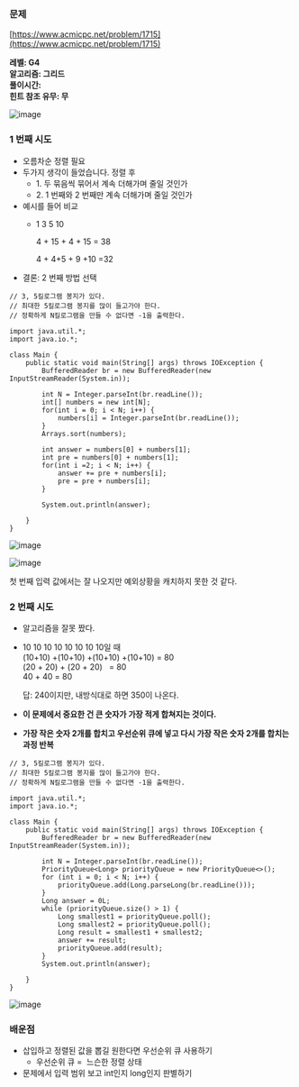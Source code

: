 ### **문제**         

[https://www.acmicpc.net/problem/1715](https://www.acmicpc.net/problem/1715)

**레벨: G4  
알고리즘: 그리드**  
**풀이시간:   
힌트 참조 유무: 무**

![image](https://github.com/sunwon12/Today-I-Learn/assets/92251131/24773126-c86b-4802-ab6e-3036bfe80920)

### **1 번째 시도**   

-   오름차순 정렬 필요
-   두가지 생각이 들었습니다. 정렬 후
    -   1\. 두 묶음씩 묶어서 계속 더해가며 줄일 것인가
    -   2\. 1 번째와 2 번째만 계속 더해가며 줄일 것인가
-   예시를 들어 비교
    -   1 3 5 10  
          
        4 + 15 + 4 + 15 = 38  
          
        4 + 4+5 + 9 +10 =32 
-   결론: 2 번째 방법 선택 

```
// 3, 5킬로그램 봉지가 있다.
// 최대한 5킬로그램 봉지를 많이 들고가야 한다.
// 정확하게 N킬로그램을 만들 수 없다면 -1을 출력한다.

import java.util.*;
import java.io.*;

class Main {
    public static void main(String[] args) throws IOException {
        BufferedReader br = new BufferedReader(new InputStreamReader(System.in));

        int N = Integer.parseInt(br.readLine());
        int[] numbers = new int[N];
        for(int i = 0; i < N; i++) {
            numbers[i] = Integer.parseInt(br.readLine());
        }
        Arrays.sort(numbers);

        int answer = numbers[0] + numbers[1];
        int pre = numbers[0] + numbers[1];
        for(int i =2; i < N; i++) {
            answer += pre + numbers[i];
            pre = pre + numbers[i];
        }

        System.out.println(answer);

    }
}
```

![image](https://github.com/sunwon12/Today-I-Learn/assets/92251131/3175a839-7f22-4a8f-a831-fe155d111546)

![image](https://github.com/sunwon12/Today-I-Learn/assets/92251131/033ec366-c8de-4796-b055-5b10095f346f)

첫 번째 입력 값에서는 잘 나오지만 예외상황을 캐치하지 못한 것 같다.

### **2 번째 시도**  

-   알고리즘을 잘못 짰다.
-   10 10 10 10 10 10 10 10일 때  
    (10+10) +(10+10) +(10+10) +(10+10) = 80  
    (20 + 20) + (20 + 20)   = 80  
    40 + 40 = 80  
      
    답: 240이지만, 내방식대로 하면 350이 나온다.
-   **이 문제에서 중요한 건 큰 숫자가 가장 적게 합쳐지는 것이다.** 
-   **가장 작은 숫자 2개를 합치고 우선순위 큐에 넣고 다시 가장 작은 숫자 2개를 합치는 과정 반복**

```
// 3, 5킬로그램 봉지가 있다.
// 최대한 5킬로그램 봉지를 많이 들고가야 한다.
// 정확하게 N킬로그램을 만들 수 없다면 -1을 출력한다.

import java.util.*;
import java.io.*;

class Main {
    public static void main(String[] args) throws IOException {
        BufferedReader br = new BufferedReader(new InputStreamReader(System.in));

        int N = Integer.parseInt(br.readLine());
        PriorityQueue<Long> priorityQueue = new PriorityQueue<>();
        for (int i = 0; i < N; i++) {
            priorityQueue.add(Long.parseLong(br.readLine()));
        }
        Long answer = 0L;
        while (priorityQueue.size() > 1) {
            Long smallest1 = priorityQueue.poll();
            Long smallest2 = priorityQueue.poll();
            Long result = smallest1 + smallest2;
            answer += result;
            priorityQueue.add(result);
        }
        System.out.println(answer);

    }
}
```
![image](https://github.com/sunwon12/Today-I-Learn/assets/92251131/46c676ea-e218-487d-b1ea-15da25d0f9bc)


### **배운점**

-   삽입하고 정렬된 값을 뽑길 원한다면 우선순위 큐 사용하기
    -   우선순위 큐 =  느슨한 정렬 상태
-   문제에서 입력 범위 보고 int인지 long인지 판별하기
